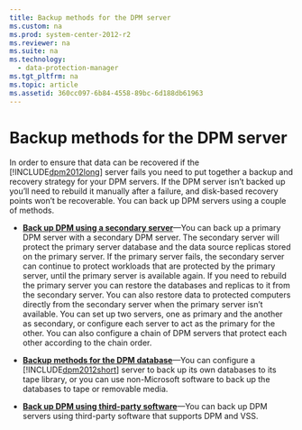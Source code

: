 ```yaml
---
title: Backup methods for the DPM server
ms.custom: na
ms.prod: system-center-2012-r2
ms.reviewer: na
ms.suite: na
ms.technology: 
  - data-protection-manager
ms.tgt_pltfrm: na
ms.topic: article
ms.assetid: 360cc097-6b84-4558-89bc-6d188db61963
---
```

# Backup methods for the DPM server
In order to ensure that data can be recovered if the [!INCLUDE[dpm2012long](Token/dpm2012long_md.md)] server fails you need to put together a backup and recovery strategy for your DPM servers. If the DPM server isn’t backed up you’ll need to rebuild it manually after a failure, and disk\-based recovery points won’t be recoverable. You can back up DPM servers using a couple of methods.

-   **[Back up DPM using a secondary server](Back-up-DPM-using-a-secondary-server.md)**—You can back up a primary DPM server with a secondary DPM server. The secondary server will protect the primary server database and the data source replicas stored on the primary server. If the primary server fails, the secondary server can continue to protect workloads that are protected by the primary server, until the primary server is available again. If you need to rebuild the primary server you can restore the databases and replicas to it from the secondary server. You can also restore data to protected computers directly from the secondary server when the primary server isn’t available. You can set up two servers, one as primary and the another as secondary, or configure each server to act as the primary for the other. You can also configure a chain of DPM servers that protect each other according to the chain order.

-   **[Backup methods for the DPM database](Backup-methods-for-the-DPM-database.md)**—You can configure a [!INCLUDE[dpm2012short](Token/dpm2012short_md.md)] server to back up its own databases to its tape library, or you can use non\-Microsoft software to back up the databases to tape or removable media.

-   **[Back up DPM using third-party software](Back-up-DPM-using-third-party-software.md)**—You can back up DPM servers using third\-party software that supports DPM and VSS.


